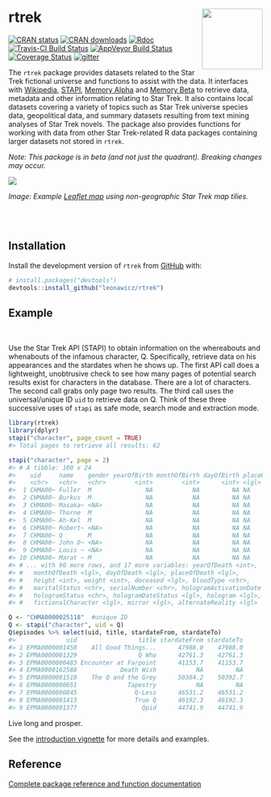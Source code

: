 
<!-- README.md is generated from README.Rmd. Please edit that file -->
rtrek <a hef="https://github.com/leonawicz/rtrek/blob/master/data-raw/images/rtrek.png?raw=true" _target="blank"><img src="https://github.com/leonawicz/rtrek/blob/master/data-raw/images/rtrek-small.png?raw=true" style="margin-bottom:5px;" width="120" align="right"></a>
=============================================================================================================================================================================================================================================================================

[![CRAN status](http://www.r-pkg.org/badges/version/rtrek)](https://cran.r-project.org/package=rtrek) [![CRAN downloads](http://cranlogs.r-pkg.org/badges/grand-total/rtrek)](https://cran.r-project.org/package=rtrek) [![Rdoc](http://www.rdocumentation.org/badges/version/rtrek)](http://www.rdocumentation.org/packages/rtrek) [![Travis-CI Build Status](https://travis-ci.org/leonawicz/rtrek.svg?branch=master)](https://travis-ci.org/leonawicz/rtrek) [![AppVeyor Build Status](https://ci.appveyor.com/api/projects/status/github/leonawicz/rtrek?branch=master&svg=true)](https://ci.appveyor.com/project/leonawicz/rtrek) [![Coverage Status](https://img.shields.io/codecov/c/github/leonawicz/rtrek/master.svg)](https://codecov.io/github/leonawicz/rtrek?branch=master) [![gitter](https://img.shields.io/badge/GITTER-join%20chat-green.svg)](https://gitter.im/leonawicz/rtrek)

The `rtrek` package provides datasets related to the Star Trek fictional universe and functions to assist with the data. It interfaces with [Wikipedia](https://www.wikipedia.org/), [STAPI](http://stapi.co/), [Memory Alpha](http://memory-alpha.wikia.com/wiki/Portal:Main) and [Memory Beta](http://memory-beta.wikia.com/wiki/Main_Page) to retrieve data, metadata and other information relating to Star Trek. It also contains local datasets covering a variety of topics such as Star Trek universe species data, geopolitical data, and summary datasets resulting from text mining analyses of Star Trek novels. The package also provides functions for working with data from other Star Trek-related R data packages containing larger datasets not stored in `rtrek`.

*Note: This package is in beta (and not just the quadrant). Breaking changes may occur.*

![](https://github.com/leonawicz/rtrek/blob/master/data-raw/images/rtrek_app1.png?raw=true)

*Image: Example [Leaflet map](https://leonawicz.github.io/rtrek/articles/sc.html) using non-geographic Star Trek map tilies.*

<br/> <br/>

Installation
------------

Install the development version of `rtrek` from [GitHub](https://github.com/) with:

``` r
# install.packages("devtools")
devtools::install_github("leonawicz/rtrek")
```

Example
-------

<br/>

Use the Star Trek API (STAPI) to obtain information on the whereabouts and whenabouts of the infamous character, Q. Specifically, retrieve data on his appearances and the stardates when he shows up. The first API call does a lightweight, unobtrusive check to see how many pages of potential search results exist for characters in the database. There are a lot of characters. The second call grabs only page two results. The third call uses the universal/unique ID `uid` to retrieve data on Q. Think of these three successive uses of `stapi` as safe mode, search mode and extraction mode.

``` r
library(rtrek)
library(dplyr)
stapi("character", page_count = TRUE)
#> Total pages to retrieve all results: 62

stapi("character", page = 2)
#> # A tibble: 100 x 24
#>    uid     name    gender yearOfBirth monthOfBirth dayOfBirth placeOfBirth
#>    <chr>   <chr>   <chr>        <int>        <int>      <int> <lgl>       
#>  1 CHMA00~ Fuller  M               NA           NA         NA NA          
#>  2 CHMA00~ Burkus  M               NA           NA         NA NA          
#>  3 CHMA00~ Masaka~ <NA>            NA           NA         NA NA          
#>  4 CHMA00~ Thorne  M               NA           NA         NA NA          
#>  5 CHMA00~ Ah-Kel  M               NA           NA         NA NA          
#>  6 CHMA00~ Robert~ <NA>            NA           NA         NA NA          
#>  7 CHMA00~ Q       M               NA           NA         NA NA          
#>  8 CHMA00~ John D~ <NA>            NA           NA         NA NA          
#>  9 CHMA00~ Louis ~ <NA>            NA           NA         NA NA          
#> 10 CHMA00~ Marat ~ M               NA           NA         NA NA          
#> # ... with 90 more rows, and 17 more variables: yearOfDeath <int>,
#> #   monthOfDeath <lgl>, dayOfDeath <lgl>, placeOfDeath <lgl>,
#> #   height <int>, weight <int>, deceased <lgl>, bloodType <chr>,
#> #   maritalStatus <chr>, serialNumber <chr>, hologramActivationDate <chr>,
#> #   hologramStatus <chr>, hologramDateStatus <lgl>, hologram <lgl>,
#> #   fictionalCharacter <lgl>, mirror <lgl>, alternateReality <lgl>

Q <- "CHMA0000025118"  #unique ID
Q <- stapi("character", uid = Q)
Q$episodes %>% select(uid, title, stardateFrom, stardateTo)
#>              uid                 title stardateFrom stardateTo
#> 1 EPMA0000001458    All Good Things...      47988.0    47988.0
#> 2 EPMA0000001329                 Q Who      42761.3    42761.3
#> 3 EPMA0000000483 Encounter at Farpoint      41153.7    41153.7
#> 4 EPMA0000162588            Death Wish           NA         NA
#> 5 EPMA0000001510    The Q and the Grey      50384.2    50392.7
#> 6 EPMA0000000651              Tapestry           NA         NA
#> 7 EPMA0000000845                Q-Less      46531.2    46531.2
#> 8 EPMA0000001413                True Q      46192.3    46192.3
#> 9 EPMA0000001377                  Qpid      44741.9    44741.9
```

Live long and prosper.

See the [introduction vignette](https://leonawicz.github.io/rtrek/articles/rtrek.html) for more details and examples.

Reference
---------

[Complete package reference and function documentation](https://leonawicz.github.io/rtrek/)
